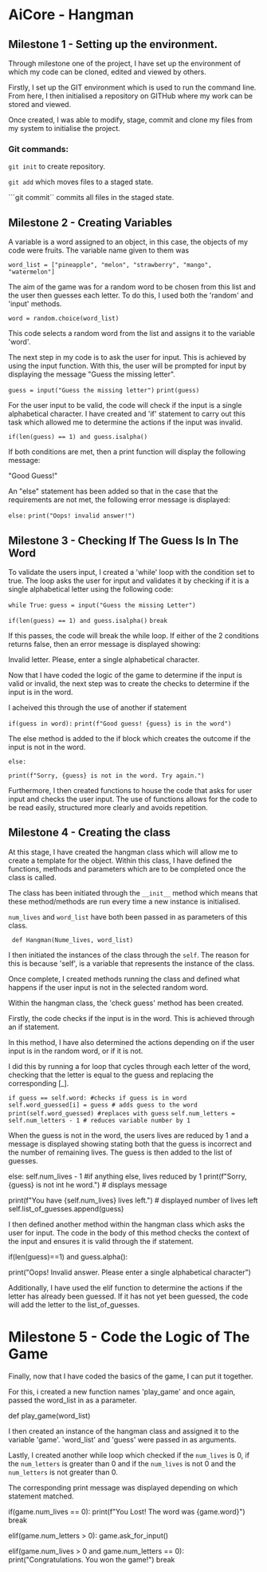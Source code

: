 # AiCore - Hangman

## Milestone 1 - Setting up the environment. 
Through milestone one of the project, I have set up the environment of which my code can be cloned, edited and viewed by others. 

Firstly, I set up the GIT environment which is used to run the command line. From here, I then initialised a repository on GITHub where my work can be stored and viewed. 

Once created, I was able to modify, stage, commit and clone my files from my system to initialise the project. 

### Git commands: 
```git init``` to create repository.

```git add``` which moves files to a staged state. 

```git commit`` commits all files in the staged state. 


## Milestone 2 - Creating Variables 

A variable is a word assigned to an object, in this case, the objects of my code were fruits. The variable name given to them was 

```word_list = ["pineapple", "melon", "strawberry", "mango", "watermelon"]```

The aim of the game was for a random word to be chosen from this list and the user then guesses each letter. To do this, I used both the 'random' and 'input' methods. 

 ```word = random.choice(word_list)```
 
This code selects a random word from the list and assigns it to the variable 'word'. 

 The next step in my code is to ask the user for input. This is achieved by using the input function. With this, the user will be prompted for input by displaying the message "Guess the missing letter". 

 ```guess = input("Guess the missing letter")```
```print(guess)```

For the user input to be valid, the code will check if the input is a single alphabetical character. I have created and 'if' statement to carry out this task which allowed me to determine the actions if the input was invalid. 

```if(len(guess) == 1) and guess.isalpha()``` 

If both conditions are met, then a print function will display the following message:

 "Good Guess!"

An "else" statement has been added so that in the case that the requirements are not met, the following error message is displayed: 

```else:```
 ```print("Oops! invalid answer!")```


## Milestone 3 - Checking If The Guess Is In The Word

To validate the users input, I created a 'while' loop with the condition set to true. The loop asks the user for input and validates it by checking if it is a single alphabetical letter using the following code: 

```while True:```
 ```guess = input("Guess the missing Letter")```
 
 ```if(len(guess) == 1) and guess.isalpha()```
 ```break```

If this passes, the code will break the while loop. 
If either of the 2 conditions returns false, then an error message is displayed showing: 

 Invalid letter. Please, enter a single alphabetical character.

Now that I have coded the logic of the game to determine if the input is valid or invalid, the next step was to create the checks to determine if the input is in the word. 

I acheived this through the use of another if statement 

```if(guess in word):```
 ```print(f"Good guess! {guess} is in the word")```

The else method is added to the if block which creates the outcome if the input is not in the word. 

```else:```

```print(f"Sorry, {guess} is not in the word. Try again.")```

Furthermore, I then created functions to house the code that asks for user input and checks the user input. The use of functions allows for the code to be read easily, structured more clearly and avoids repetition. 

## Milestone 4 - Creating the class 

At this stage, I have created the hangman class which will allow me to create a template for the object. Within this class, I have defined the functions, methods and parameters which are to be completed once the class is called. 

The class has been initiated through the ```__init__``` method which means that these method/methods are run every time a new instance is initialised. 

```num_lives``` and ```word_list``` have both been passed in as parameters of this class. 

``` def Hangman(Nume_lives, word_list)```

I then initiated the instances of the class through the ```self```. The reason for this is because 'self', is a variable that represents the instance of the class. 

Once complete, I created methods running the class and defined what happens if the user input is not in the selected random word. 

Within the hangman class, the 'check guess' method has been created. 

Firstly, the code checks if the input is in the word. This is achieved through an if statement. 

In this method, I have also determined the actions depending on if the user input is in the random word, or if it is not. 

I did this by running a for loop that cycles through each letter of the word, checking that the letter is equal to the guess and replacing the corresponding [_]. 

```if guess == self.word: #checks if guess is in word ``` 
 ```self.word_guessed[i] = guess # adds guess to the word```
 ```print(self.word_guessed) #replaces with guess```
 ```self.num_letters = self.num_letters - 1 # reduces variable number by 1```

When the guess is not in the word, the users lives are reduced by 1 and a message is displayed showing stating both that the guess is incorrect and the number of remaining lives. The guess is then added to the list of guesses. 


else: 
 self.num_lives - 1 #if anything else, lives reduced by 1 
 print(f"Sorry, {guess} is not int he word.") # displays message 
 
 print(f"You have {self.num_lives} lives left.") # displayed number of lives left
 self.list_of_guesses.append(guess)


I then defined another method within the hangman class which asks the user for input. The code in the body of this method checks the context of the input and ensures it is valid through the if statement. 

 if(len(guess)==1) and guess.alpha():
 
 print("Oops! Invalid answer. Please enter a single alphabetical character")

Additionally, I have used the elif function to determine the actions if the letter has already been guessed. If it has not yet been guessed, the code will add the letter to the list_of_guesses.

# Milestone 5 - Code the Logic of The Game

Finally, now that I have coded the basics of the game, I can put it together.

For this, i created a new function names 'play_game' and once again, passed the word_list in as a parameter.

def play_game(word_list)

I then created an instance of the hangman class and assigned it to the variable 'game'. 'word_list' and 'guess' were passed in as arguments. 

Lastly, I created another while loop which checked if the `num_lives` is 0, if the `num_letters` is greater than 0 and if the `num_lives` is not 0 and the `num_letters` is not greater than 0. 

The corresponding print message was displayed depending on which statement matched. 

 if(game.num_lives == 0):
 print(f"You Lost! The word was {game.word}")
 break

 elif(game.num_letters > 0):
 game.ask_for_input()

 elif(game.num_lives > 0 and game.num_letters == 0):
 print("Congratulations. You won the game!")
 break
 
